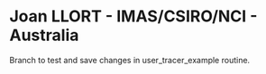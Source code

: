 # Joan LLORT - IMAS/CSIRO/NCI - Australia

Branch to test and save changes in user_tracer_example routine.
